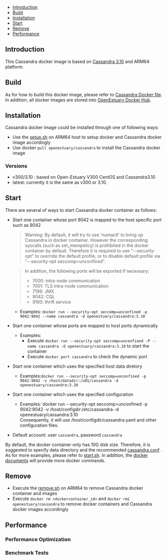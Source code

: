 * [Introduction](#1)
* [Build ](#2)
* [Installation](#3)
* [Start](#4)
* [Remove](#5)
* [Performance](#6)

## <a name="1">Introduction</a>

This Cassandra docker image is based on [Cassandra 3.10](https://cassandra.apache.org) and ARM64 platform.

## <a name="2">Build</a>
As for how to build this docker image, please refer to [Cassandra Docker file](https://github.com/open-estuary/dockerfiles/tree/master/cassandra).
In addition, all docker images are stored into [OpenEstuary Docker Hub](https://cloud.docker.com/app/openestuary).

## <a name="3">Installation</a>
Cassandra docker image could be installed through one of following ways:  
- Use the [setup.sh](https://github.com/open-estuary/packages/blob/master/docker_apps/cassandra/setup.sh) on ARM64 host to setup docker and Cassandra docker image accordingly
- Use docker `pull openestuary/cassandra` to install the Cassandra docker image

### Versions 
- v300/3.10 : based on Open-Estuary V300 CentOS and Cassandra3.10
- latest: currently it is the same as v300 or 3.10. 

## <a name="4">Start</a>
There are several of ways to start Cassandra docker container as follows:
- Start one container whose port 9042 is mapped to the host specific port such as 9042
  > Warning: 
  > By default, it will try to use 'numactl' to bring up Cassandra in docker container. 
  > However the corresponding syscalls (such as set_mempolicy) is prohibited in the docker container by default.
  > Therefore it is required to use "--security-opt" to override the default profile, or to disable default profile via "--security-opt seccomp=unconfined".

  > In addition, the following ports will be exported if necessary:
  >  - 7000: intra-node communication
  >  - 7001: TLS intra-node communication
  >  - 7199: JMX
  >  - 9042: CQL
  >  - 9160: thrift service
  - Examples: `docker run --security-opt seccomp=unconfined -p 9042:9042 --name cassandra -d openestuary/cassandra:3.10`
- Start one container whose ports are mapped to host ports dynamically
  - Examples:
    - Execute `docker run --security-opt seccomp=unconfined -P --name cassandra -d openestuary/cassandra:3.10` to start the container
    - Execute `docker port cassandra` to check the dynamic port
- Start one container which uses the specified host data diretory 
  - Examples:`docker run --security-opt seccomp=unconfined -p 9042:9042 -v /host/datadir:/u01/cassandra -d openestuary/cassandra:3.10`

- Start one container which uses the specified configuration
  - Examples:`docker run --security-opt seccomp=unconfined -p 9042:9042 -v /host/configdir:/etc/cassandra -d openestuary/cassandra:3.10         
    Consequently, it will use /host/configdir/cassandra.yaml and other configuration files.
- Default account: user `cassandra`, password `cassandra`

By default, the docker container only has 10G disk size. Therefore, it is suggested to specify data directory and the recommended [cassandra.conf](https://github.com/open-estuary/packages/blob/master/docker_apps/cassandra/cassandra.conf) . 
As for more examples, please refer to [start.sh](https://github.com/open-estuary/packages/blob/master/docker_apps/cassandra/start.sh).
In addition, the [docker documents](https://docs.docker.com/) will provide more docker commands.
                                                   
## <a name="5">Remove</a>
- Execute the [remove.sh](https://github.com/open-estuary/packages/blob/master/docker_apps/cassandra/remove.sh) on ARM64 to remove Cassandra docker container and images 
- Execute `docker rm <dockercontainer_id>` and `docker rmi openestuary/cassandra` to remove docker containers and Cassandra docker images accordingly

## <a name="6">Performance</a>
### Performance Optimization 

### Benchmark Tests
